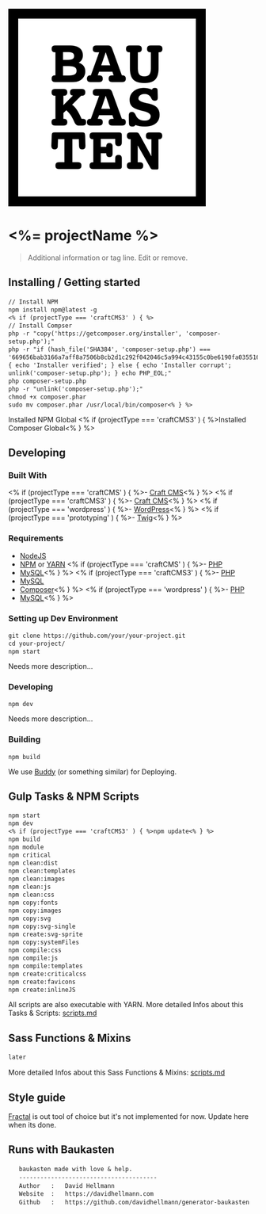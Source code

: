 ![Logo of the project](./images/logo.sample.png)

# <%= projectName %>
> Additional information or tag line. Edit or remove.

## Installing / Getting started
```shell
// Install NPM
npm install npm@latest -g
<% if (projectType === 'craftCMS3' ) { %>
// Install Compser
php -r "copy('https://getcomposer.org/installer', 'composer-setup.php');"
php -r "if (hash_file('SHA384', 'composer-setup.php') === '669656bab3166a7aff8a7506b8cb2d1c292f042046c5a994c43155c0be6190fa0355160742ab2e1c88d40d5be660b410') { echo 'Installer verified'; } else { echo 'Installer corrupt'; unlink('composer-setup.php'); } echo PHP_EOL;"
php composer-setup.php
php -r "unlink('composer-setup.php');"
chmod +x composer.phar
sudo mv composer.phar /usr/local/bin/composer<% } %>
```

Installed NPM Global
<% if (projectType === 'craftCMS3' ) { %>Installed Composer Global<% } %>

## Developing
### Built With
<% if (projectType === 'craftCMS' ) { %>- [Craft CMS](https://craftcms.com/)<% } %>
<% if (projectType === 'craftCMS3' ) { %>- [Craft CMS](https://craftcms.com/)<% } %>
<% if (projectType === 'wordpress' ) { %>- [WordPress](https://wordpress.org/)<% } %>
<% if (projectType === 'prototyping' ) { %>- [Twig](https://twig.symfony.com/)<% } %>

### Requirements
- [NodeJS](https://nodejs.org/en/)
- [NPM](https://www.npmjs.com/) or [YARN](https://yarnpkg.com/lang/en/)
<% if (projectType === 'craftCMS' ) { %>- [PHP](http://php.net/)
- [MySQL](https://www.mysql.com)<% } %>
<% if (projectType === 'craftCMS3' ) { %>- [PHP](http://php.net/)
- [MySQL](https://www.mysql.com)
- [Composer](https://getcomposer.org/)<% } %>
<% if (projectType === 'wordpress' ) { %>- [PHP](http://php.net/)
- [MySQL](https://www.mysql.com)<% } %>

### Setting up Dev Environment
```shell
git clone https://github.com/your/your-project.git
cd your-project/
npm start
```

Needs more description…

### Developing
```shell
npm dev
```

Needs more description…

### Building
```shell
npm build
```

We use [Buddy](https://buddy.works/) (or something similar) for Deploying.

## Gulp Tasks & NPM Scripts
```shell
npm start
npm dev
<% if (projectType === 'craftCMS3' ) { %>npm update<% } %>
npm build
npm module
npm critical
npm clean:dist
npm clean:templates
npm clean:images
npm clean:js
npm clean:css
npm copy:fonts
npm copy:images
npm copy:svg
npm copy:svg-single
npm create:svg-sprite
npm copy:systemFiles
npm compile:css
npm compile:js
npm compile:templates
npm create:criticalcss
npm create:favicons
npm create:inlineJS
```

All scripts are also executable with YARN.
More detailed Infos about this Tasks & Scripts: [scripts.md](./docs/scripts-tasks.md)

## Sass Functions & Mixins
```scss
later
```

More detailed Infos about this Sass Functions & Mixins: [scripts.md](./docs/functions-mixins.md)

## Style guide
[Fractal](http://fractal.build/) is out tool of choice but it's not implemented for now. Update here when its done.

## Runs with Baukasten
```txt
   baukasten made with love & help.
   ---------------------------------------
   Author   :   David Hellmann
   Website  :   https://davidhellmann.com
   Github   :   https://github.com/davidhellmann/generator-baukasten
```

